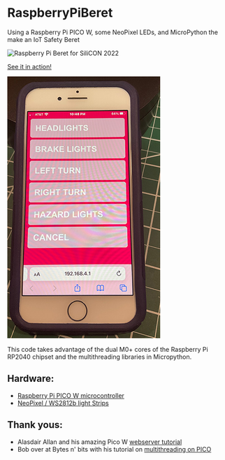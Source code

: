 # RaspberryPiBeret

Using a Raspberry Pi PICO W, some NeoPixel LEDs, and MicroPython the make an IoT Safety Beret

![Raspberry Pi Beret for SiliCON 2022](images/Raspberry_Pi_Beret.gif)

[See it in action!](https://www.instagram.com/reel/ChtbwM4jqJA/?utm_source=ig_web_copy_link)

![Web UI Example](images/UI.jpg)

This code takes advantage of the dual M0+ cores of the Raspberry Pi RP2040 chipset and the multithreading libraries in Micropython.

## Hardware:
* [Raspberry Pi PICO W microcontroller](https://tnkr.in/5mm)
* [NeoPixel / WS2812b light Strips](https://tnkr.in/5mn)

## Thank yous:
* Alasdair Allan and his amazing Pico W [webserver tutorial](https://tnkr.in/5mo)
* Bob over at Bytes n' bits with his tutorial on [multithreading on PICO](https://tnkr.in/5mo)